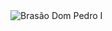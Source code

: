 <img src="https://encrypted-tbn0.gstatic.com/images?q=tbn:ANd9GcS4a3s1Chfk5X41RXoNb1bPnO9zH3nfkdH0Ag&amp;s" alt="Brasão Dom Pedro I"/>
